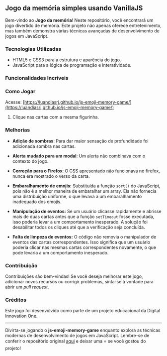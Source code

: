 ## Jogo da memória simples usando VanillaJS

Bem-vindo ao **Jogo da memória**! Neste repositório, você encontrará um jogo divertido de memória. Este projeto não apenas oferece entretenimento, mas também demonstra várias técnicas avançadas de desenvolvimento de jogos em JavaScript.

### Tecnologias Utilizadas

- HTML5 e CSS3 para a estrutura e aparência do jogo.
- JavaScript para a lógica de programação e interatividade.

### Funcionalidades Incríveis

### Como Jogar

Acesse: [https://luandiasrj.github.io/js-emoji-memory-game/](https://luandiasrj.github.io/js-emoji-memory-game/)

1. Clique nas cartas com a mesma figurinha.

### Melhorias

- **Adição de sombras**: Para dar maior sensação de profundidade foi adicionada sombra nas cartas.

- **Alerta mudado para um modal**: Um alerta não combinava com o contexto do jogo.

- **Correção para o Firefox**: O CSS apresentado não funcionava no firefox, nunca era mostrado o verso da carta.

- **Embaralhamento de emojis:** Substituída a função `sort()` do JavaScript, pois não é a melhor maneira de embaralhar um array. Ela não fornecia uma distribuição uniforme, o que levava a um embaralhamento inadequado dos emojis.

- **Manipulação de eventos:** Se um usuário clicasse rapidamente e abrisse mais de duas cartas antes que a função `setTimeout` fosse executada, isso poderia levar a um comportamento inesperado. A solução foi desabilitar todos os cliques até que a verificação seja concluída.

- **Falta de limpeza de eventos:** O código não removia o manipulador de eventos das cartas correspondentes. Isso significa que um usuário poderia clicar nas mesmas cartas correspondentes novamente, o que pode levaria a um comportamento inesperado.

### Contribuição

Contribuições são bem-vindas! Se você deseja melhorar este jogo, adicionar novos recursos ou corrigir problemas, sinta-se à vontade para abrir um _pull request_.

### Créditos

Este jogo foi desenvolvido como parte de um projeto educacional da Digital Innovation One.

---

Divirta-se jogando o **js-emoji-memory-game** enquanto explora as técnicas modernas de desenvolvimento de jogos em JavaScript. Lembre-se de conferir o repositório original [aqui](https://github.com/digitalinnovationone/js-emoji-memory-game) e deixar uma ⭐️ se você gostou do projeto!
